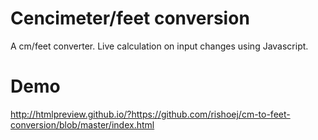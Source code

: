 # Cencimeter/feet conversion
A cm/feet converter. Live calculation on input changes using Javascript.

# Demo
http://htmlpreview.github.io/?https://github.com/rishoej/cm-to-feet-conversion/blob/master/index.html
